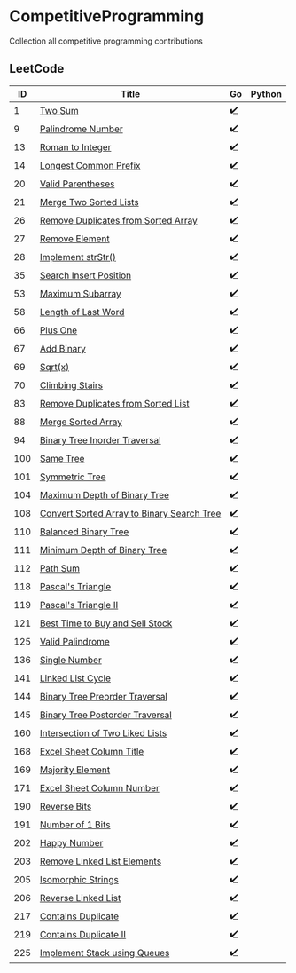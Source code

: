 # CompetitiveProgramming
Collection all competitive programming contributions

## LeetCode
| ID  | Title                                                                                                                   | Go                                                                                                                          | Python |
|-----|-------------------------------------------------------------------------------------------------------------------------|-----------------------------------------------------------------------------------------------------------------------------|--------|
| 1   | [Two Sum](https://leetcode.com/problems/two-sum/)                                                                       | [✔️](https://github.com/mschoeffel/CompetitiveProgramming/tree/main/LeetCode/Go/X0001_TwoSum)                               |        |
| 9   | [Palindrome Number](https://leetcode.com/problems/palindrome-number/)                                                   | [✔️](https://github.com/mschoeffel/CompetitiveProgramming/tree/main/LeetCode/Go/X0009_PalindromeNumber)                     |        |
| 13  | [Roman to Integer](https://leetcode.com/problems/roman-to-integer/)                                                     | [✔️](https://github.com/mschoeffel/CompetitiveProgramming/tree/main/LeetCode/Go/X0013_RomanToInteger)                       |        |
| 14  | [Longest Common Prefix](https://leetcode.com/problems/longest-common-prefix/)                                           | [✔️](https://github.com/mschoeffel/CompetitiveProgramming/tree/main/LeetCode/Go/X0014_LongestCommonPrefix)                  |        |
| 20  | [Valid Parentheses](https://leetcode.com/problems/valid-parentheses/)                                                   | [✔️](https://github.com/mschoeffel/CompetitiveProgramming/tree/main/LeetCode/Go/X0020_ValidParentheses)                     |        |
| 21  | [Merge Two Sorted Lists](https://leetcode.com/problems/merge-two-sorted-lists/)                                         | [✔️](https://github.com/mschoeffel/CompetitiveProgramming/tree/main/LeetCode/Go/X0021_MergeTwoSortedLists)                  |        |
| 26  | [Remove Duplicates from Sorted Array](https://leetcode.com/problems/remove-duplicates-from-sorted-array/)               | [✔️](https://github.com/mschoeffel/CompetitiveProgramming/tree/main/LeetCode/Go/X0026_RemoveDuplicatesFromSortedArray)      |        |
| 27  | [Remove Element](https://leetcode.com/problems/remove-element/)                                                         | [✔️](https://github.com/mschoeffel/CompetitiveProgramming/tree/main/LeetCode/Go/X0027_RemoveElement)                        |        |
| 28  | [Implement strStr()](https://leetcode.com/problems/implement-strstr/)                                                   | [✔️](https://github.com/mschoeffel/CompetitiveProgramming/tree/main/LeetCode/Go/X0028_ImplementStrStr)                      |        |
| 35  | [Search Insert Position](https://leetcode.com/problems/search-insert-position/)                                         | [✔️](https://github.com/mschoeffel/CompetitiveProgramming/tree/main/LeetCode/Go/X0035_SearchInsertPosition)                 |        |
| 53  | [Maximum Subarray](https://leetcode.com/problems/maximum-subarray/)                                                     | [✔️](https://github.com/mschoeffel/CompetitiveProgramming/tree/main/LeetCode/Go/X0053_MaximumSubarray)                      |        |
| 58  | [Length of Last Word](https://leetcode.com/problems/length-of-last-word/)                                               | [✔️](https://github.com/mschoeffel/CompetitiveProgramming/tree/main/LeetCode/Go/X0058_LengthOfLastWord)                     |        |
| 66  | [Plus One](https://leetcode.com/problems/plus-one/)                                                                     | [✔️](https://github.com/mschoeffel/CompetitiveProgramming/tree/main/LeetCode/Go/X0066_PlusOne)                              |        |
| 67  | [Add Binary](https://leetcode.com/problems/add-binary/)                                                                 | [✔️](https://github.com/mschoeffel/CompetitiveProgramming/tree/main/LeetCode/Go/X0067_AddBinary)                            |        |
| 69  | [Sqrt(x)](https://leetcode.com/problems/sqrtx/)                                                                         | [✔️](https://github.com/mschoeffel/CompetitiveProgramming/tree/main/LeetCode/Go/X0069_Sqrt)                                 |        |
| 70  | [Climbing Stairs](https://leetcode.com/problems/climbing-stairs/)                                                       | [✔️](https://github.com/mschoeffel/CompetitiveProgramming/tree/main/LeetCode/Go/X0070_ClimbingStairs)                       |        |
| 83  | [Remove Duplicates from Sorted List](https://leetcode.com/problems/remove-duplicates-from-sorted-list/)                 | [✔️](https://github.com/mschoeffel/CompetitiveProgramming/tree/main/LeetCode/Go/X0083_RemoveDuplicatesFromSortedList)       |        |
| 88  | [Merge Sorted Array](https://leetcode.com/problems/merge-sorted-array/)                                                 | [✔️](https://github.com/mschoeffel/CompetitiveProgramming/tree/main/LeetCode/Go/X0088_MergeSortedArray)                     |        |
| 94  | [Binary Tree Inorder Traversal](https://leetcode.com/problems/binary-tree-inorder-traversal/)                           | [✔️](https://github.com/mschoeffel/CompetitiveProgramming/tree/main/LeetCode/Go/X0094_BinaryTreeInorderTraversal)           |        |
| 100 | [Same Tree](https://leetcode.com/problems/same-tree/)                                                                   | [✔️](https://github.com/mschoeffel/CompetitiveProgramming/tree/main/LeetCode/Go/X0100_SameTree)                             |        |
| 101 | [Symmetric Tree](https://leetcode.com/problems/symmetric-tree/)                                                         | [✔️](https://github.com/mschoeffel/CompetitiveProgramming/tree/main/LeetCode/Go/X0101_SymmetricTree)                        |        |
| 104 | [Maximum Depth of Binary Tree](https://leetcode.com/problems/maximum-depth-of-binary-tree/)                             | [✔️](https://github.com/mschoeffel/CompetitiveProgramming/tree/main/LeetCode/Go/X0104_MaximumDepthOfBinaryTree)             |        |
| 108 | [Convert Sorted Array to Binary Search Tree](https://leetcode.com/problems/convert-sorted-array-to-binary-search-tree/) | [✔️](https://github.com/mschoeffel/CompetitiveProgramming/tree/main/LeetCode/Go/X0108_ConvertSortedArrayToBinarySearchTree) |        |
| 110 | [Balanced Binary Tree](https://leetcode.com/problems/balanced-binary-tree/)                                             | [✔️](https://github.com/mschoeffel/CompetitiveProgramming/tree/main/LeetCode/Go/X0110_BalancedBinaryTree)                   |        |
| 111 | [Minimum Depth of Binary Tree](https://leetcode.com/problems/minimum-depth-of-binary-tree/)                             | [✔️](https://github.com/mschoeffel/CompetitiveProgramming/tree/main/LeetCode/Go/X0111_MinimumDepthOfBinaryTree)             |        |
| 112 | [Path Sum](https://leetcode.com/problems/path-sum/)                                                                     | [✔️](https://github.com/mschoeffel/CompetitiveProgramming/tree/main/LeetCode/Go/X0112_PathSum)                              |        |
| 118 | [Pascal's Triangle](https://leetcode.com/problems/pascals-triangle/)                                                    | [✔️](https://github.com/mschoeffel/CompetitiveProgramming/tree/main/LeetCode/Go/X0118_PascalsTriangle)                      |        |
| 119 | [Pascal's Triangle II](https://leetcode.com/problems/pascals-triangle-ii/)                                              | [✔️](https://github.com/mschoeffel/CompetitiveProgramming/tree/main/LeetCode/Go/X0119_PascalsTriangle2)                     |        |
| 121 | [Best Time to Buy and Sell Stock](https://leetcode.com/problems/best-time-to-buy-and-sell-stock/)                       | [✔️](https://github.com/mschoeffel/CompetitiveProgramming/tree/main/LeetCode/Go/X0121_BestTimeToBuyAndSellStock)            |        |
| 125 | [Valid Palindrome](https://leetcode.com/problems/valid-palindrome/)                                                     | [✔️](https://github.com/mschoeffel/CompetitiveProgramming/tree/main/LeetCode/Go/X0125_ValidPalindrome)                      |        |
| 136 | [Single Number](https://leetcode.com/problems/single-number/)                                                           | [✔️](https://github.com/mschoeffel/CompetitiveProgramming/tree/main/LeetCode/Go/X0136_SingleNumber)                         |        |
| 141 | [Linked List Cycle](https://leetcode.com/problems/linked-list-cycle/)                                                   | [✔️](https://github.com/mschoeffel/CompetitiveProgramming/tree/main/LeetCode/Go/X0141_LinkedListCycle)                      |        |
| 144 | [Binary Tree Preorder Traversal](https://leetcode.com/problems/binary-tree-preorder-traversal/)                         | [✔️](https://github.com/mschoeffel/CompetitiveProgramming/tree/main/LeetCode/Go/X0144_BinaryTreePreorderTraversal)          |        |
| 145 | [Binary Tree Postorder Traversal](https://leetcode.com/problems/binary-tree-postorder-traversal/)                       | [✔️](https://github.com/mschoeffel/CompetitiveProgramming/tree/main/LeetCode/Go/X0145_BinaryTreePostorderTraversal)         |        |
| 160 | [Intersection of Two Liked Lists](https://leetcode.com/problems/intersection-of-two-linked-lists/)                      | [✔️](https://github.com/mschoeffel/CompetitiveProgramming/tree/main/LeetCode/Go/X0160_IntersectionOfTwoLinkedLists)         |        |
| 168 | [Excel Sheet Column Title](https://leetcode.com/problems/excel-sheet-column-title/)                                     | [✔️](https://github.com/mschoeffel/CompetitiveProgramming/tree/main/LeetCode/Go/X0168_ExcelSheetColumnTitle)                |        |
| 169 | [Majority Element](https://leetcode.com/problems/majority-element/)                                                     | [✔️](https://github.com/mschoeffel/CompetitiveProgramming/tree/main/LeetCode/Go/X0169_MajorityElement)                      |        |
| 171 | [Excel Sheet Column Number](https://leetcode.com/problems/excel-sheet-column-number/)                                   | [✔️](https://github.com/mschoeffel/CompetitiveProgramming/tree/main/LeetCode/Go/X0171_ExcelSheetColumnNumber)               |        |
| 190 | [Reverse Bits](https://leetcode.com/problems/reverse-bits/)                                                             | [✔️](https://github.com/mschoeffel/CompetitiveProgramming/tree/main/LeetCode/Go/X0190_ReverseBits)                          |        |
| 191 | [Number of 1 Bits](https://leetcode.com/problems/number-of-1-bits/)                                                     | [✔️](https://github.com/mschoeffel/CompetitiveProgramming/tree/main/LeetCode/Go/X0191_NumberOf1Bits)                        |        |
| 202 | [Happy Number](https://leetcode.com/problems/happy-number/)                                                             | [✔️](https://github.com/mschoeffel/CompetitiveProgramming/tree/main/LeetCode/Go/X0202_HappyNumber)                          |        |
| 203 | [Remove Linked List Elements](https://leetcode.com/problems/remove-linked-list-elements/)                               | [✔️](https://github.com/mschoeffel/CompetitiveProgramming/tree/main/LeetCode/Go/X0203_RemoveLinkedListElements)             |        |
| 205 | [Isomorphic Strings](https://leetcode.com/problems/isomorphic-strings/)                                                 | [✔️](https://github.com/mschoeffel/CompetitiveProgramming/tree/main/LeetCode/Go/X0205_IsomorphicStrings)                    |        |
| 206 | [Reverse Linked List](https://leetcode.com/problems/reverse-linked-list/)                                               | [✔️](https://github.com/mschoeffel/CompetitiveProgramming/tree/main/LeetCode/Go/X0206_ReverseLinkedList)                    |        |
| 217 | [Contains Duplicate](https://leetcode.com/problems/contains-duplicate/)                                                 | [✔️](https://github.com/mschoeffel/CompetitiveProgramming/tree/main/LeetCode/Go/X0217_ContainsDuplicate)                    |        |
| 219 | [Contains Duplicate II](https://leetcode.com/problems/contains-duplicate-ii/)                                           | [✔️](https://github.com/mschoeffel/CompetitiveProgramming/tree/main/LeetCode/Go/X0219_ContainsDuplicate2)                   |        |
| 225 | [Implement Stack using Queues](https://leetcode.com/problems/implement-stack-using-queues/)                             | [✔️](https://github.com/mschoeffel/CompetitiveProgramming/tree/main/LeetCode/Go/X0225_ImplementingStackUsingQueues)         |        |
